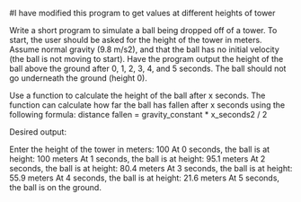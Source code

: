 #I have modified this program to get values at different heights of tower

Write a short program to simulate a ball being dropped off of a tower. To start, the user should be asked for the height of the tower in meters. Assume normal gravity (9.8 m/s2), and that the ball has no initial velocity (the ball is not moving to start). Have the program output the height of the ball above the ground after 0, 1, 2, 3, 4, and 5 seconds. The ball should not go underneath the ground (height 0).

Use a function to calculate the height of the ball after x seconds. The function can calculate how far the ball has fallen after x seconds using the following formula: distance fallen = gravity_constant * x_seconds2 / 2

Desired output:

Enter the height of the tower in meters: 100
At 0 seconds, the ball is at height: 100 meters
At 1 seconds, the ball is at height: 95.1 meters
At 2 seconds, the ball is at height: 80.4 meters
At 3 seconds, the ball is at height: 55.9 meters
At 4 seconds, the ball is at height: 21.6 meters
At 5 seconds, the ball is on the ground.
